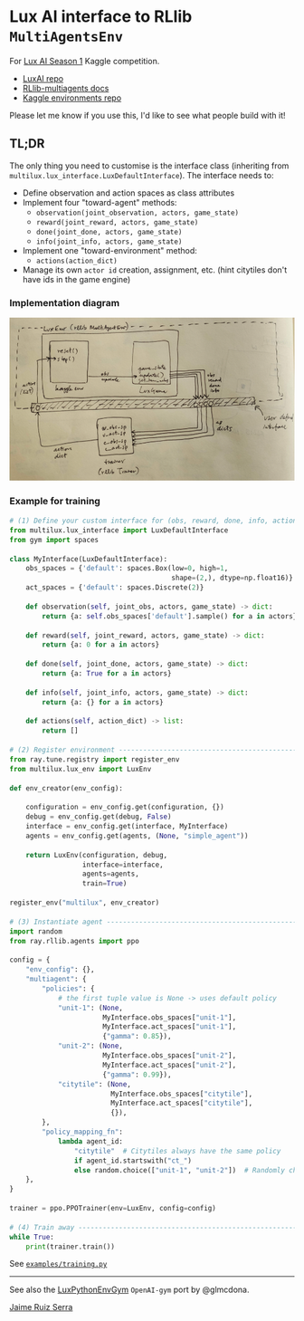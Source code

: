 
# Lux AI interface to RLlib `MultiAgentsEnv`

For [Lux AI Season 1](https://www.kaggle.com/c/lux-ai-2021) Kaggle competition.

* [LuxAI repo](https://github.com/Lux-AI-Challenge/Lux-Design-2021)
* [RLlib-multiagents docs](https://docs.ray.io/en/stable/rllib-package-ref.html#ray.rllib.env.MultiAgentEnv)  
* [Kaggle environments repo](https://github.com/Kaggle/kaggle-environments#training)

Please let me know if you use this, I'd like to see what people build with it!

## TL;DR

The only thing you need to customise is the interface class (inheriting from 
`multilux.lux_interface.LuxDefaultInterface`). The interface needs to:
* Define observation and action spaces as class attributes
* Implement four "toward-agent" methods:
    - `observation(joint_observation, actors, game_state)`
    - `reward(joint_reward, actors, game_state)`
    - `done(joint_done, actors, game_state)`
    - `info(joint_info, actors, game_state)`
* Implement one "toward-environment" method:    
    - `actions(action_dict)`
* Manage its own `actor id` creation, assignment, etc. 
  (hint citytiles don't have ids in the game engine)

### Implementation diagram

![Diagram](img/img.png)

### Example for training

```python
# (1) Define your custom interface for (obs, reward, done, info, actions) ---
from multilux.lux_interface import LuxDefaultInterface
from gym import spaces

class MyInterface(LuxDefaultInterface):
    obs_spaces = {'default': spaces.Box(low=0, high=1,
                                        shape=(2,), dtype=np.float16)}
    act_spaces = {'default': spaces.Discrete(2)}
        
    def observation(self, joint_obs, actors, game_state) -> dict:
        return {a: self.obs_spaces['default'].sample() for a in actors}

    def reward(self, joint_reward, actors, game_state) -> dict:
        return {a: 0 for a in actors}

    def done(self, joint_done, actors, game_state) -> dict:
        return {a: True for a in actors}

    def info(self, joint_info, actors, game_state) -> dict:
        return {a: {} for a in actors}

    def actions(self, action_dict) -> list:
        return []
    
# (2) Register environment --------------------------------------------------
from ray.tune.registry import register_env
from multilux.lux_env import LuxEnv

def env_creator(env_config):
    
    configuration = env_config.get(configuration, {})
    debug = env_config.get(debug, False)
    interface = env_config.get(interface, MyInterface)
    agents = env_config.get(agents, (None, "simple_agent"))
    
    return LuxEnv(configuration, debug,
                  interface=interface,
                  agents=agents,
                  train=True)

register_env("multilux", env_creator)

# (3) Instantiate agent ------------------------------------------------------
import random
from ray.rllib.agents import ppo

config = {
    "env_config": {},
    "multiagent": {
        "policies": {
            # the first tuple value is None -> uses default policy
            "unit-1": (None, 
                       MyInterface.obs_spaces["unit-1"], 
                       MyInterface.act_spaces["unit-1"], 
                       {"gamma": 0.85}),
            "unit-2": (None, 
                       MyInterface.obs_spaces["unit-2"], 
                       MyInterface.act_spaces["unit-2"], 
                       {"gamma": 0.99}),
            "citytile": (None, 
                         MyInterface.obs_spaces["citytile"], 
                         MyInterface.act_spaces["citytile"], 
                         {}),
        },
        "policy_mapping_fn":
            lambda agent_id:
                "citytile"  # Citytiles always have the same policy
                if agent_id.startswith("ct_")
                else random.choice(["unit-1", "unit-2"])  # Randomly choose from unit policies
    },
}

trainer = ppo.PPOTrainer(env=LuxEnv, config=config)

# (4) Train away -------------------------------------------------------------
while True:
    print(trainer.train())
```

See [`examples/training.py`](examples/training.py)

---
See also the [LuxPythonEnvGym](https://github.com/glmcdona/LuxPythonEnvGym) `OpenAI-gym` port by @glmcdona.

[Jaime Ruiz Serra](https://www.kaggle.com/ruizserra)
